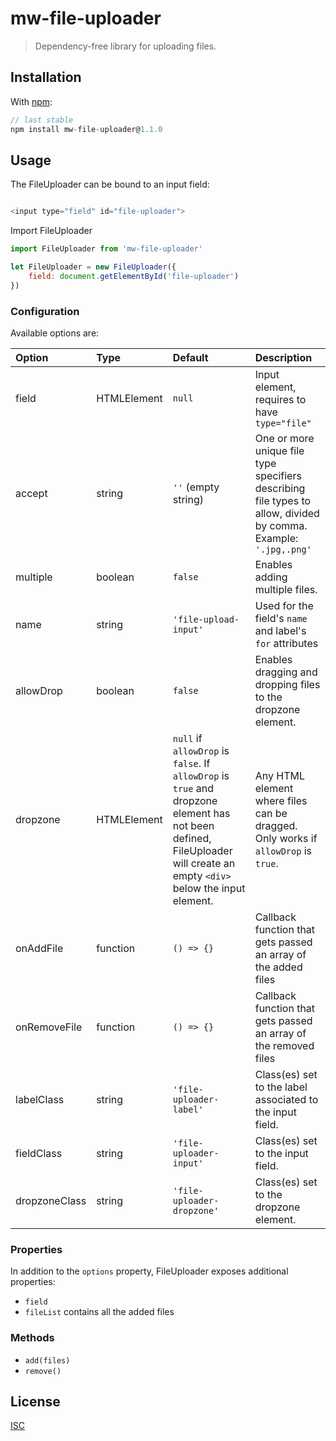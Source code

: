 # mw-file-uploader

> Dependency-free library for uploading files.

## Installation

With [npm](https://www.npmjs.com/):

```javascript
// last stable
npm install mw-file-uploader@1.1.0
```

## Usage

The FileUploader can be bound to an input field:

```javascript

<input type="field" id="file-uploader">
```

Import FileUploader

```javascript
import FileUploader from 'mw-file-uploader'
```

```javascript
let FileUploader = new FileUploader({
    field: document.getElementById('file-uploader')
})
```

### Configuration

Available options are:

| Option        | Type        | Default               | Description  |
| :------------ | :---------- | :-------------------- | :----------- |
| field         | HTMLElement | `null`                  | Input element, requires to have `type="file"` |
| accept        | string      | `''` (empty string)     | One or more unique file type specifiers describing file types to allow, divided by comma. Example: `'.jpg,.png'` |
| multiple      | boolean     | `false`                 | Enables adding multiple files. |
| name          | string      | `'file-upload-input'`   | Used for the field's `name` and label's `for` attributes |
| allowDrop     | boolean     | `false`                 | Enables dragging and dropping files to the dropzone element. |
| dropzone      | HTMLElement | `null` if `allowDrop` is `false`. If `allowDrop` is `true` and dropzone element has not been defined, FileUploader will create an empty `<div>` below the input element. | Any HTML element where files can be dragged. Only works if `allowDrop` is `true`. |
| onAddFile     | function    | `() => {}`              | Callback function that gets passed an array of the added files |
| onRemoveFile  | function    | `() => {}`              | Callback function that gets passed an array of the removed files |
| labelClass    | string      | `'file-uploader-label'` | Class(es) set to the label associated to the input field. |
| fieldClass    | string      | `'file-uploader-input'` | Class(es) set to the input field. |
| dropzoneClass | string      | `'file-uploader-dropzone'` | Class(es) set to the dropzone element. |

### Properties

In addition to the `options` property, FileUploader exposes additional properties:

* `field`
* `fileList` contains all the added files

### Methods

* `add(files)`
* `remove()`

## License

[ISC](LICENSE.txt)
